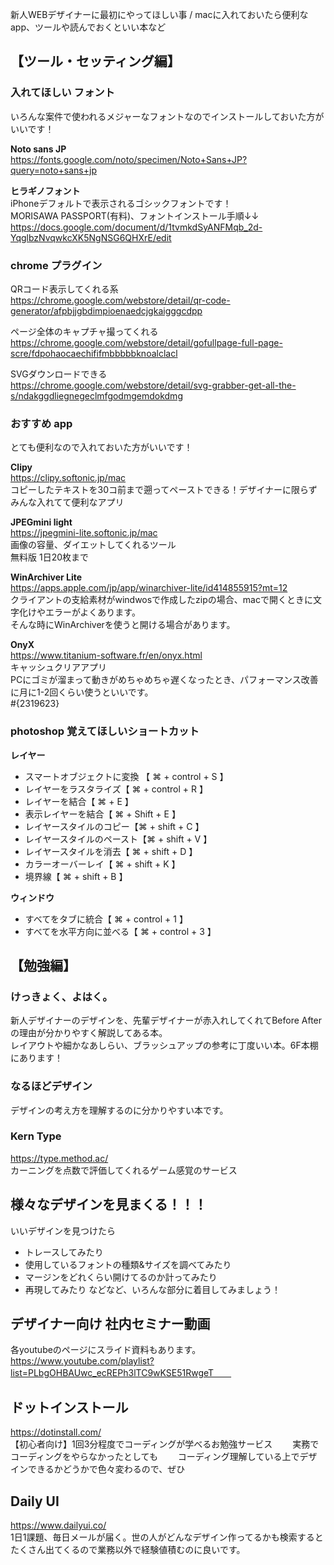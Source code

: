 新人WEBデザイナーに最初にやってほしい事 / macに入れておいたら便利なapp、ツールや読んでおくといい本など

## 【ツール・セッティング編】

### 入れてほしい フォント
いろんな案件で使われるメジャーなフォントなのでインストールしておいた方がいいです！

**Noto sans JP**  
https://fonts.google.com/noto/specimen/Noto+Sans+JP?query=noto+sans+jp

**ヒラギノフォント**  
iPhoneデフォルトで表示されるゴシックフォントです！  
MORISAWA PASSPORT(有料)、フォントインストール手順↓↓  
https://docs.google.com/document/d/1tvmkdSyANFMqb_2d-YqglbzNvqwkcXK5NgNSG6QHXrE/edit

### chrome プラグイン  
QRコード表示してくれる系  
https://chrome.google.com/webstore/detail/qr-code-generator/afpbjjgbdimpioenaedcjgkaigggcdpp

ページ全体のキャプチャ撮ってくれる  
https://chrome.google.com/webstore/detail/gofullpage-full-page-scre/fdpohaocaechififmbbbbbknoalclacl

SVGダウンロードできる  
https://chrome.google.com/webstore/detail/svg-grabber-get-all-the-s/ndakggdliegnegeclmfgodmgemdokdmg

### おすすめ app
とても便利なので入れておいた方がいいです！

**Clipy**  
https://clipy.softonic.jp/mac  
コピーしたテキストを30コ前まで遡ってペーストできる！デザイナーに限らずみんな入れてて便利なアプリ

**JPEGmini light**  
https://jpegmini-lite.softonic.jp/mac  
画像の容量、ダイエットしてくれるツール  
無料版 1日20枚まで

**WinArchiver Lite**  
https://apps.apple.com/jp/app/winarchiver-lite/id414855915?mt=12  
クライアントの支給素材がwindwosで作成したzipの場合、macで開くときに文字化けやエラーがよくあります。  
そんな時にWinArchiverを使うと開ける場合があります。  

**OnyX**  
https://www.titanium-software.fr/en/onyx.html  
キャッシュクリアアプリ  
PCにゴミが溜まって動きがめちゃめちゃ遅くなったとき、パフォーマンス改善に月に1-2回くらい使うといいです。  
#{2319623}

### photoshop 覚えてほしいショートカット

**レイヤー**   
- スマートオブジェクトに変換 【 ⌘ + control + S 】
- レイヤーをラスタライズ【 ⌘ + control + R 】
- レイヤーを結合【 ⌘ +  E 】
- 表示レイヤーを結合【 ⌘ + Shift + E 】
- レイヤースタイルのコピー【⌘ + shift + C 】
- レイヤースタイルのペースト【⌘ + shift + V 】
- レイヤースタイルを消去【 ⌘ + shift + D 】
- カラーオーバーレイ【 ⌘ + shift + K 】
- 境界線【 ⌘ + shift + B 】

**ウィンドウ**  
- すべてをタブに統合【 ⌘ + control + 1 】
- すべてを水平方向に並べる【 ⌘ + control + 3 】


## 【勉強編】

### けっきょく、よはく。
新人デザイナーのデザインを、先輩デザイナーが赤入れしてくれてBefore Afterの理由が分かりやすく解説してある本。  
レイアウトや細かなあしらい、ブラッシュアップの参考に丁度いい本。6F本棚にあります！

### なるほどデザイン
デザインの考え方を理解するのに分かりやすい本です。

### Kern Type
https://type.method.ac/  
カーニングを点数で評価してくれるゲーム感覚のサービス  

## 様々なデザインを見まくる！！！  
いいデザインを見つけたら
- トレースしてみたり
- 使用しているフォントの種類&サイズを調べてみたり
- マージンをどれくらい開けてるのか計ってみたり
- 再現してみたり
などなど、いろんな部分に着目してみましょう！

## デザイナー向け 社内セミナー動画
各youtubeのページにスライド資料もあります。  
https://www.youtube.com/playlist?list=PLbgOHBAUwc_ecREPh3lTC9wKSE51RwgeT　　

## ドットインストール　　
https://dotinstall.com/  
【初心者向け】1回3分程度でコーディングが学べるお勉強サービス　　
実務でコーディングをやらなかったとしても　　
コーディング理解している上でデザインできるかどうかで色々変わるので、ぜひ　　

## Daily UI
https://www.dailyui.co/  
1日1課題、毎日メールが届く。世の人がどんなデザイン作ってるかも検索するとたくさん出てくるので業務以外で経験値積むのに良いです。
